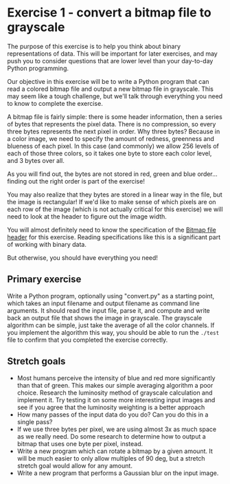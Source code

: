 # Exercise 1 - convert a bitmap file to grayscale

The purpose of this exercise is to help you think about binary representations of data. This will be important for later exercises, and may push you to consider questions that are lower level than your day-to-day Python programming.

Our objective in this exercise will be to write a Python program that can read a colored bitmap file and output a new bitmap file in grayscale. This may seem like a tough challenge, but we'll talk through everything you need to know to complete the exercise.

A bitmap file is fairly simple: there is some header information, then a series of bytes that represents the pixel data. There is no compression, so every three bytes represents the next pixel in order. Why three bytes? Because in a color image, we need to specify the amount of redness, greenness and blueness of each pixel. In this case (and commonly) we allow 256 levels of each of those three colors, so it takes one byte to store each color level, and 3 bytes over all.

As you will find out, the bytes are not stored in red, green and blue order... finding out the right order is part of the exercise!

You may also realize that they bytes are stored in a linear way in the file, but the image is rectangular! If we'd like to make sense of which pixels are on each row of the image (which is not actually critical for this exercise) we will need to look at the header to figure out the image width.

You will almost definitely need to know the specification of the [Bitmap file header](https://en.wikipedia.org/wiki/BMP_file_format#Bitmap_file_header) for this exercise. Reading specifications like this is a significant part of working with binary data.

But otherwise, you should have everything you need!

## Primary exercise

Write a Python program, optionally using "convert.py" as a starting point, which takes an input filename and output filename as command line arguments. It should read the input file, parse it, and compute and write back an output file that shows the image in grayscale. The grayscale algorithm can be simple, just take the average of all the color channels. If you implement the algorithm this way, you should be able to run the `./test` file to confirm that you completed the exercise correctly.

## Stretch goals

* Most humans perceive the intensity of blue and red more significantly than that of green. This makes our simple averaging algorithm a poor choice. Research the luminosity method of grayscale calculation and implement it. Try testing it on some more interesting input images and see if you agree that the luminosity weighting is a better approach
* How many passes of the input data do you do? Can you do this in a single pass?
* If we use three bytes per pixel, we are using almost 3x as much space as we really need. Do some research to determine how to output a bitmap that uses one byte per pixel, instead.
* Write a new program which can rotate a bitmap by a given amount. It will be much easier to only allow multiples of 90 deg, but a stretch stretch goal would allow for any amount.
* Write a new program that performs a Gaussian blur on the input image.
